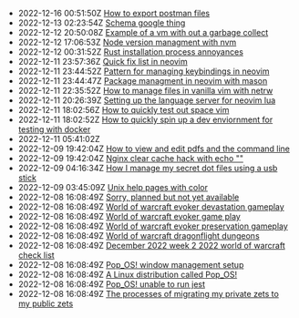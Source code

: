 * 2022-12-16 00:51:50Z [How to export postman files](../26)
* 2022-12-13 02:23:54Z [Schema google thing](../25)
* 2022-12-12 20:50:08Z [Example of a vm with out a garbage collect](../24)
* 2022-12-12 17:06:53Z [Node version managment with nvm](../23)
* 2022-12-12 00:31:52Z [Rust installation process annoyances](../22)
* 2022-12-11 23:57:36Z [Quick fix list in neovim](../21)
* 2022-12-11 23:44:52Z [Pattern for managing keybindings in neovim](../20)
* 2022-12-11 23:44:47Z [Package managment in neovim with mason](../19)
* 2022-12-11 22:35:52Z [How to manage files in vanilla vim with netrw](../17)
* 2022-12-11 20:26:39Z [Setting up the language server for neovim lua](../18)
* 2022-12-11 18:02:56Z [How to quickly test out space vim](../15)
* 2022-12-11 18:02:52Z [How to quickly spin up a dev enviornment for testing with docker](../16)
* 2022-12-11 05:41:02Z [](../14)
* 2022-12-09 19:42:04Z [How to view and edit pdfs and the command line](../12)
* 2022-12-09 19:42:04Z [Nginx clear cache hack with echo ""](../13)
* 2022-12-09 04:16:34Z [How I manage my secret dot files using a usb stick](../10)
* 2022-12-09 03:45:09Z [Unix help pages with color](../11)
* 2022-12-08 16:08:49Z [Sorry, planned but not yet available](../0)
* 2022-12-08 16:08:49Z [World of warcraft evoker devastation gameplay](../2)
* 2022-12-08 16:08:49Z [World of warcraft evoker game play](../1)
* 2022-12-08 16:08:49Z [World of warcraft evoker preservation gameplay](../3)
* 2022-12-08 16:08:49Z [World of warcraft dragonflight dungeons](../4)
* 2022-12-08 16:08:49Z [December 2022 week 2 2022 world of warcraft check list](../5)
* 2022-12-08 16:08:49Z [Pop_OS! window management setup](../6)
* 2022-12-08 16:08:49Z [A Linux distribution called Pop_OS!](../7)
* 2022-12-08 16:08:49Z [Pop_OS! unable to run jest](../8)
* 2022-12-08 16:08:49Z [The processes of migrating my private zets to my public zets](../9)
